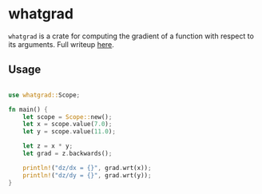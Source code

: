# whatgrad

`whatgrad` is a crate for computing the gradient of a function with respect to its arguments. Full writeup [here](https://lewiscarson.com/).

## Usage

```rust

use whatgrad::Scope;

fn main() {
    let scope = Scope::new();
    let x = scope.value(7.0);
    let y = scope.value(11.0);

    let z = x * y;
    let grad = z.backwards();

    println!("dz/dx = {}", grad.wrt(x));
    println!("dz/dy = {}", grad.wrt(y));
}

```